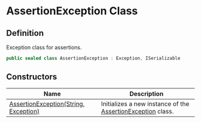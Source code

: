 # AssertionException Class
## Definition

Exception class for assertions.

```c#
public sealed class AssertionException : Exception, ISerializable
```

## Constructors

| Name | Description |
| ---- | ----------- |
| [AssertionException(String, Exception)](MrKWatkins.Assertions.AssertionException.-ctor.md) | Initializes a new instance of the [AssertionException](MrKWatkins.Assertions.AssertionException.md) class. |

